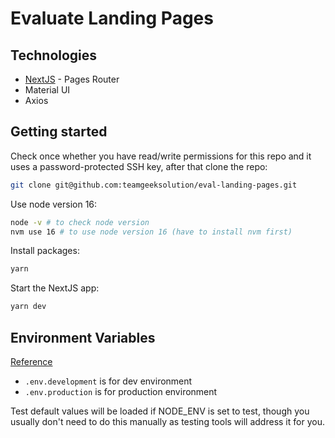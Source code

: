 # Evaluate Landing Pages 

## Technologies

- [NextJS](https://nextjs.org/) - Pages Router
- Material UI
- Axios

## Getting started

Check once whether you have read/write permissions for this repo and it uses a password-protected SSH key, after that clone the repo:

```bash
git clone git@github.com:teamgeeksolution/eval-landing-pages.git
```

Use node version 16:

```bash
node -v # to check node version
nvm use 16 # to use node version 16 (have to install nvm first)
```

Install packages:

```bash
yarn 
```

Start the NextJS app:

```bash
yarn dev
```

## Environment Variables

[Reference](https://nextjs.org/docs/pages/building-your-application/configuring/environment-variables#test-environment-variables)

- `.env.development` is for dev environment
- `.env.production` is for production environment

Test default values will be loaded if NODE_ENV is set to test, though you usually don't need to do this manually as testing tools will address it for you.
